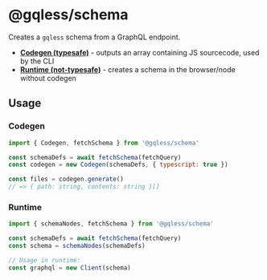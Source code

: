 # @gqless/schema

Creates a `gqless` schema from a GraphQL endpoint.

- [**Codegen (typesafe)**](#Codegen) - outputs an array containing JS sourcecode, used by the CLI
- [**Runtime (not-typesafe)**](#Runtime) - creates a schema in the browser/node without codegen

## Usage

### Codegen

```js
import { Codegen, fetchSchema } from '@gqless/schema'

const schemaDefs = await fetchSchema(fetchQuery)
const codegen = new Codegen(schemaDefs, { typescript: true })

const files = codegen.generate()
// => { path: string, contents: string }[]
```

### Runtime

```ts
import { schemaNodes, fetchSchema } from '@gqless/schema'

const schemaDefs = await fetchSchema(fetchQuery)
const schema = schemaNodes(schemaDefs)

// Usage in runtime:
const graphql = new Client(schema)
```
